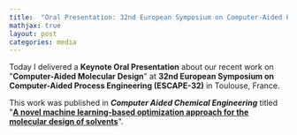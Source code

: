```yaml
---
title:  "Oral Presentation: 32nd European Symposium on Computer-Aided Process Engineering (ESCAPE-32)"
mathjax: true
layout: post
categories: media
---
```


Today I delivered a **Keynote Oral Presentation** about our recent work on "**Computer-Aided Molecular Design**" 
at **32nd European Symposium on Computer-Aided Process Engineering (ESCAPE-32)** in Toulouse, France.

This work was published in **_Computer Aided Chemical Engineering_** 
titled "**[A novel machine learning-based optimization approach for the molecular design of solvents](https://doi.org/10.1016/B978-0-323-95879-0.50247-2)**".
